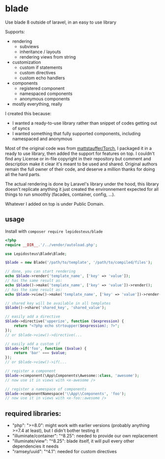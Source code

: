 # blade
Use blade 8 outside of laravel, in an easy to use library

Supports:
- rendering 
  - subviews
  - inheritance / layouts 
  - rendering views from string
- customization
  - custom if statements
  - custom directives
  - custom echo handlers
- components
  - registered component
  - namespaced components
  - anonymous components
- mostly everything, really

I created this because:
- I wanted a ready-to-use library rather than snippet of codes getting out of syncs
- I wanted something that fully supported components, including namespaced and anonymous

Most of the original code was from [mattstauffer/Torch](https://github.com/mattstauffer/Torch/blob/master/components/view/index.php), I packaged it in a ready to use library, then added the support for features on top. I couldn't find any License or in-file copyright in their repository but comment and description make it clear it's meant to be used and shared. Original authors remain the full owner of their code, and deserve a million thanks for doing all the hard parts.

The actual rendering is done by Laravel's library under the hood, this library doesn't replicate anything it just created the environnement expected for all things to run smoothly (facades, container, config, ...).

Whatever I added on top is under Public Domain.

## usage

Install with ```composer require lepidosteus/blade```


```php
<?php
require __DIR__.'/../vendor/autoload.php';

use Lepidosteus\Blade\Blade;

$blade = new Blade('/path/to/template', '/path/to/compiled/files');

// done, you can start rendering
echo $blade->render('template_name', ['key' => 'value']);
// has the same result as:
echo $blade()->make('template_name', ['key' => 'value'])->render();
// has the same result as:
echo $blade->view()->make('template_name', ['key' => 'value'])->render();

// shared key will be available in all templates 
$blade()->share('shared_key', 'shared_value');

// easily add a directive
$blade->directive('upperize', function ($expression) {
    return "<?php echo strtoupper($expression); ?>";
});
// or $blade->view()->directive(...

// easily add a custom if 
$blade->if('foo', function ($value) {
    return 'bar' === $value;
});
// or $blade->view()->if(...

// register a component
$blade->component(\App\Components\Awesome::class, 'awesome');
// now use it in views with <x-awesome />

// register a namespace of components
$blade->componentNamespace('\\App\\Components', 'foo');
// now use it in views with <x-foo::awesome />
```

## required libraries:

- "php": ">=8.0": might work with earlier versions (probably anything >=7.4 at least), but I didn't bother testing it 
- "illuminate/container": "^8.25": needed to provide our own replacement
- "illuminate/view": "^8.25": blade itself, it will pull every other dependencies it needs
- "ramsey/uuid": "^4.1": needed for custom directives
